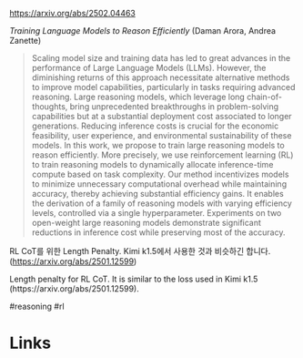 https://arxiv.org/abs/2502.04463

*Training Language Models to Reason Efficiently* (Daman Arora, Andrea Zanette)

> Scaling model size and training data has led to great advances in the performance of Large Language Models (LLMs). However, the diminishing returns of this approach necessitate alternative methods to improve model capabilities, particularly in tasks requiring advanced reasoning. Large reasoning models, which leverage long chain-of-thoughts, bring unprecedented breakthroughs in problem-solving capabilities but at a substantial deployment cost associated to longer generations. Reducing inference costs is crucial for the economic feasibility, user experience, and environmental sustainability of these models. In this work, we propose to train large reasoning models to reason efficiently. More precisely, we use reinforcement learning (RL) to train reasoning models to dynamically allocate inference-time compute based on task complexity. Our method incentivizes models to minimize unnecessary computational overhead while maintaining accuracy, thereby achieving substantial efficiency gains. It enables the derivation of a family of reasoning models with varying efficiency levels, controlled via a single hyperparameter. Experiments on two open-weight large reasoning models demonstrate significant reductions in inference cost while preserving most of the accuracy.

RL CoT를 위한 Length Penalty. Kimi k1.5에서 사용한 것과 비슷하긴 합니다. (https://arxiv.org/abs/2501.12599)

<english>
Length penalty for RL CoT. It is similar to the loss used in Kimi k1.5 (https://arxiv.org/abs/2501.12599).
</english>

#reasoning #rl

# Links

